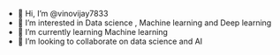 - 👋 Hi, I’m @vinovijay7833
- 👀 I’m interested in Data science , Machine learning and Deep learning
- 🌱 I’m currently learning Machine learning
- 💞️ I’m looking to collaborate on data science and AI
  

<!---
vinovijay7833/vinovijay7833 is a ✨ special ✨ repository because its `README.md` (this file) appears on your GitHub profile.
You can click the Preview link to take a look at your changes.
--->
